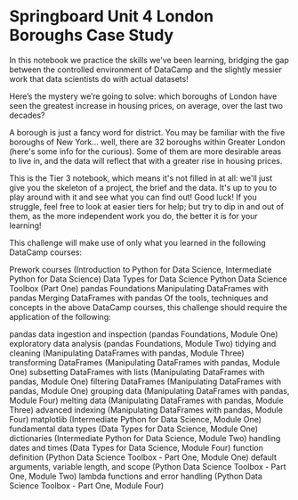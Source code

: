 # Springboard Unit 4 London Boroughs Case Study

In this notebook we practice the skills we've been learning, bridging the gap between the controlled environment of DataCamp and the slightly messier work that data scientists do with actual datasets!

Here’s the mystery we’re going to solve: which boroughs of London have seen the greatest increase in housing prices, on average, over the last two decades?

A borough is just a fancy word for district. You may be familiar with the five boroughs of New York… well, there are 32 boroughs within Greater London (here's some info for the curious). Some of them are more desirable areas to live in, and the data will reflect that with a greater rise in housing prices.

This is the Tier 3 notebook, which means it's not filled in at all: we'll just give you the skeleton of a project, the brief and the data. It's up to you to play around with it and see what you can find out! Good luck! If you struggle, feel free to look at easier tiers for help; but try to dip in and out of them, as the more independent work you do, the better it is for your learning!

This challenge will make use of only what you learned in the following DataCamp courses:

Prework courses (Introduction to Python for Data Science, Intermediate Python for Data Science)
Data Types for Data Science
Python Data Science Toolbox (Part One)
pandas Foundations
Manipulating DataFrames with pandas
Merging DataFrames with pandas
Of the tools, techniques and concepts in the above DataCamp courses, this challenge should require the application of the following:

pandas
data ingestion and inspection (pandas Foundations, Module One)
exploratory data analysis (pandas Foundations, Module Two)
tidying and cleaning (Manipulating DataFrames with pandas, Module Three)
transforming DataFrames (Manipulating DataFrames with pandas, Module One)
subsetting DataFrames with lists (Manipulating DataFrames with pandas, Module One)
filtering DataFrames (Manipulating DataFrames with pandas, Module One)
grouping data (Manipulating DataFrames with pandas, Module Four)
melting data (Manipulating DataFrames with pandas, Module Three)
advanced indexing (Manipulating DataFrames with pandas, Module Four)
matplotlib (Intermediate Python for Data Science, Module One)
fundamental data types (Data Types for Data Science, Module One)
dictionaries (Intermediate Python for Data Science, Module Two)
handling dates and times (Data Types for Data Science, Module Four)
function definition (Python Data Science Toolbox - Part One, Module One)
default arguments, variable length, and scope (Python Data Science Toolbox - Part One, Module Two)
lambda functions and error handling (Python Data Science Toolbox - Part One, Module Four)